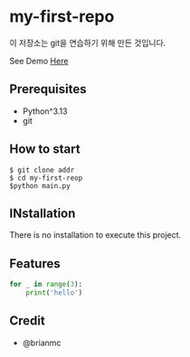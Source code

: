 # my-first-repo

이 저장소는 git을 연습하기 위해 만든 것입니다.

See Demo [Here](https://www.google.com/)

## Prerequisites

- Python^3.13
- git

## How to start

```shell
$ git clone addr
$ cd my-first-reop
$python main.py
```

## INstallation

There is no installation to execute this project.

## Features

```python
for _ in range(3):
    print('hello')
```

## Credit

- @brianmc
